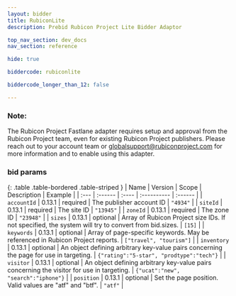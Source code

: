 ```yaml
---
layout: bidder
title: RubiconLite
description: Prebid Rubicon Project Lite Bidder Adaptor

top_nav_section: dev_docs
nav_section: reference

hide: true

biddercode: rubiconlite

biddercode_longer_than_12: false

---
```




### Note:
The Rubicon Project Fastlane adapter requires setup and approval from the Rubicon Project team, even for existing Rubicon Project publishers. Please reach out to your account team or globalsupport@rubiconproject.com for more information and to enable using this adapter.

### bid params

{: .table .table-bordered .table-striped }
| Name | Version | Scope | Description | Example |
| :--- | :------ | :---- | :---------- | :------ |
| `accountId` | 0.13.1 | required | The publisher account ID | `"4934"` |
| `siteId` | 0.13.1 | required | The site ID | `"13945"` |
| `zoneId` | 0.13.1 | required | The zone ID | `"23948"` |
| `sizes` | 0.13.1 | optional | Array of Rubicon Project size IDs. If not specified, the system will try to convert from bid.sizes. | `[15]` |
| `keywords` | 0.13.1 | optional | Array of page-specific keywords. May be referenced in Rubicon Project reports. | `["travel", "tourism"]` |
| `inventory` | 0.13.1 | optional | An object defining arbitrary key-value pairs concerning the page for use in targeting. | `{"rating":"5-star", "prodtype":"tech"}` |
| `visitor` | 0.13.1 | optional | An object defining arbitrary key-value pairs concerning the visitor for use in targeting. | `{"ucat":"new", "search":"iphone"}` |
| `position` | 0.13.1 | optional | Set the page position. Valid values are "atf" and "btf". | `"atf"` |


